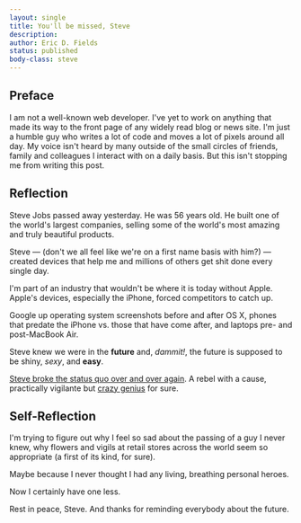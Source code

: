 ```yaml
---
layout: single
title: You'll be missed, Steve
description: 
author: Eric D. Fields
status: published
body-class: steve
---
```


## Preface

I am not a well-known web developer. I've yet to work on anything that made its way to the front page of any widely read blog or news site. I'm just a humble guy who writes a lot of code and moves a lot of pixels around all day. My voice isn't heard by many outside of the small circles of friends, family and colleagues I interact with on a daily basis. But this isn't stopping me from writing this post.

## Reflection

Steve Jobs passed away yesterday. He was 56 years old. He built one of the world's largest companies, selling some of the world's most amazing and truly beautiful products. 

Steve — (don't we all feel like we're on a first name basis with him?) — created devices that help me and millions of others get shit done every single day. 

I'm part of an industry that wouldn't be where it is today without Apple. Apple's devices, especially the iPhone, forced competitors to catch up.

Google up operating system screenshots before and after OS X, phones that predate the iPhone vs. those that have come after, and laptops pre- and post-MacBook Air.

Steve knew we were in the **future** and, *dammit!*, the future is supposed to be shiny, *sexy*, and **easy**.

[Steve broke the status quo over and over again](http://37signals.com/svn/posts/3021-steve-jobs-changed). A rebel with a cause, practically vigilante but [crazy genius](http://www.loopinsight.com/2011/10/06/steve-jobs-narrates-the-crazy-ones/) for sure.

## Self-Reflection

I'm trying to figure out why I feel so sad about the passing of a guy I never knew, why flowers and vigils at retail stores across the world seem so appropriate (a first of its kind, for sure). 

Maybe because I never thought I had any living, breathing personal heroes. 

Now I certainly have one less.

Rest in peace, Steve. And thanks for reminding everybody about the future.